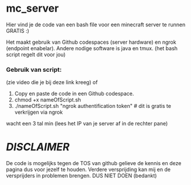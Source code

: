 # mc_server

Hier vind je de code van een bash file voor een minecraft server te runnen GRATIS :)

Het maakt gebruik van Github codespaces (server hardware) en ngrok (endpoint enabelar).
Andere nodige software is java en tmux. (het bash script regelt dit voor jou)

### Gebruik van script:

(zie video die je bij deze link kreeg) of
1. Copy en paste de code in een Github codespace.
2. chmod +x nameOfScript.sh
3. ./nameOfScript.sh "ngrok authentification token" # dit is gratis te verkrijgen via ngrok

wacht een 3 tal min (lees het IP van je server af in de rechter pane)

# *DISCLAIMER*
De code is mogelijks tegen de TOS van github gelieve de kennis en deze pagina dus voor jezelf te houden. Verdere versprijding kan mij en de versprijders in problemen brengen. DUS NIET DOEN (bedankt)
